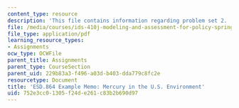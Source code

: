 ```yaml
---
content_type: resource
description: 'This file contains information regarding problem set 2. '
file: /media/courses/ids-410j-modeling-and-assessment-for-policy-spring-2013/752e3cc01305f24de261c83b2b690d97_MITESD_864S13_PS2_Q2Exmple.pdf
file_type: application/pdf
learning_resource_types:
- Assignments
ocw_type: OCWFile
parent_title: Assignments
parent_type: CourseSection
parent_uid: 229b83a3-f496-a03d-b403-dda779c8fc2e
resourcetype: Document
title: 'ESD.864 Example Memo: Mercury in the U.S. Environment'
uid: 752e3cc0-1305-f24d-e261-c83b2b690d97
---
```

